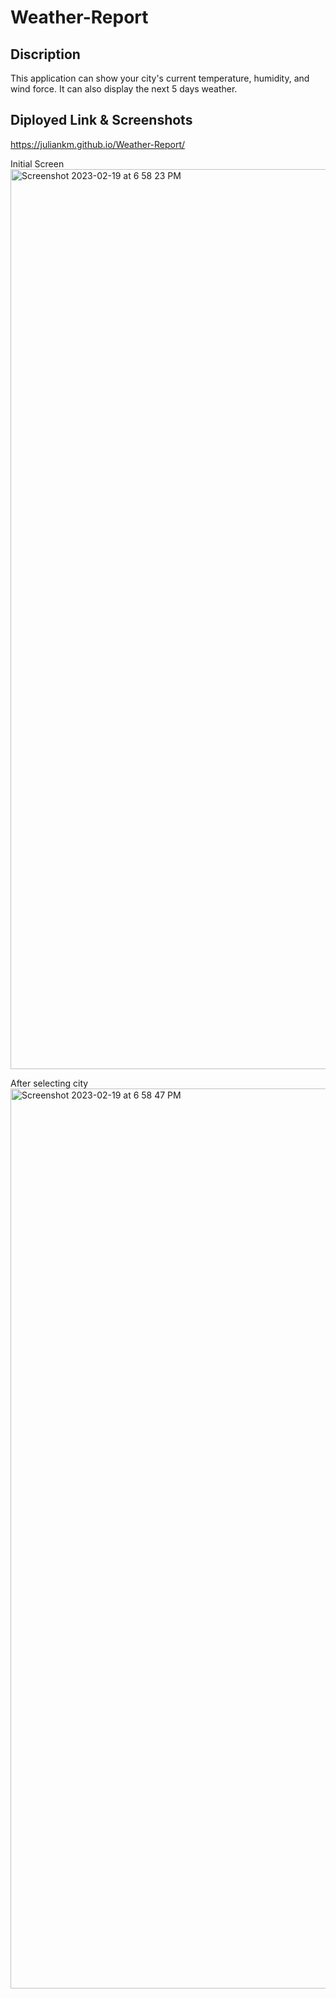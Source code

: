 # Weather-Report

## Discription
This application can show your city's current temperature, humidity, and wind force. It can also display the next 5 days weather. 

## Diployed Link & Screenshots
https://juliankm.github.io/Weather-Report/

Initial Screen
<img width="1440" alt="Screenshot 2023-02-19 at 6 58 23 PM" src="https://user-images.githubusercontent.com/120419841/219999348-a680fccb-9ae1-4143-b1f2-b0bf048090df.png">

After selecting city
<img width="1440" alt="Screenshot 2023-02-19 at 6 58 47 PM" src="https://user-images.githubusercontent.com/120419841/219999384-ccffe182-9af7-47ab-9b03-66359b51dad9.png">
